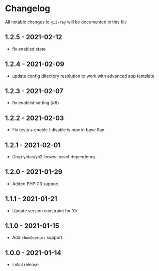 # Changelog

All notable changes to `yii-ray` will be documented in this file

## 1.2.5 - 2021-02-12

- fix enabled state

## 1.2.4 - 2021-02-09

- update config directory resolution to work with advanced app template

## 1.2.3 - 2021-02-07

- fix enabled setting (#6)

## 1.2.2 - 2021-02-03

- Fix tests + enable / disable is now in base Ray

## 1.2.1 - 2021-02-01

- Drop yidas/yii2-bower-asset dependency

## 1.2.0 - 2021-01-29

- Added PHP 7.3 support

## 1.1.1 - 2021-01-21

- Update version constraint for Yii

## 1.1.0 - 2021-01-15

- Add `showQueries` support.

## 1.0.0 - 2021-01-14

- Initial release
